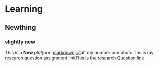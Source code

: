 # Learning 
## Newthing
### slightly new
This is a **New** *platform*
[markdown](https://www.markdownguide.org/cheat-sheet)
![alt my number  one photo](https://mdg.imgix.net/assets/images/book-cover.jpg?auto=format&fit=clip&q=40&w=108iII0)
Ths is my research question assignment link[This is the research Question link](https://drive.google.com/drive/folders/1idYHViKmRS-VOIUpymWvcYp7fDiwQQEx?usp=sharing)
